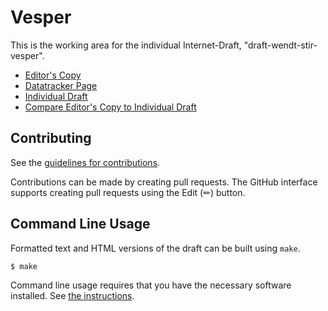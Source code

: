 # Vesper

This is the working area for the individual Internet-Draft, "draft-wendt-stir-vesper".

* [Editor's Copy](https://appliedbits.github.io/draft-wendt-stir-vesper/#go.draft-wendt-stir-vesper.html)
* [Datatracker Page](https://datatracker.ietf.org/doc/draft-wendt-stir-vesper)
* [Individual Draft](https://datatracker.ietf.org/doc/html/draft-wendt-stir-vesper)
* [Compare Editor's Copy to Individual Draft](https://appliedbits.github.io/draft-wendt-stir-vesper/#go.draft-wendt-stir-vesper.diff)


## Contributing

See the
[guidelines for contributions](https://github.com/appliedbits/draft-wendt-stir-vesper/blob//CONTRIBUTING.md).

Contributions can be made by creating pull requests.
The GitHub interface supports creating pull requests using the Edit (✏) button.


## Command Line Usage

Formatted text and HTML versions of the draft can be built using `make`.

```sh
$ make
```

Command line usage requires that you have the necessary software installed.  See
[the instructions](https://github.com/martinthomson/i-d-template/blob/main/doc/SETUP.md).

